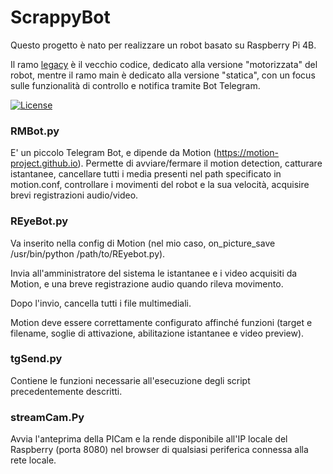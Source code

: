 # ScrappyBot


Questo progetto è nato per realizzare un robot basato su Raspberry Pi 4B.

Il ramo [legacy](https://gitlab.com/fatualux/ScrappyBot/-/tree/legacy?ref_type=heads#scrappybot) è il vecchio codice, dedicato alla versione "motorizzata" del robot, mentre il ramo main è dedicato alla versione "statica", con un focus sulle funzionalità di controllo e notifica tramite Bot Telegram.

[![License](https://img.shields.io/badge/License-GPL%20v3-blue.svg)](http://www.gnu.org/licenses/gpl-3.0)

### RMBot.py

E' un piccolo Telegram Bot, e dipende da Motion (https://motion-project.github.io). Permette di avviare/fermare il motion detection, catturare istantanee, cancellare tutti i media presenti nel path specificato in motion.conf, controllare i movimenti del robot e la sua velocità, acquisire brevi registrazioni audio/video.

### REyeBot.py

Va inserito nella config di Motion (nel mio caso, on_picture_save /usr/bin/python /path/to/REyebot.py).

Invia all'amministratore del sistema le istantanee e i video acquisiti da Motion, e una breve registrazione audio quando rileva movimento.

Dopo l'invio, cancella tutti i file multimediali.

Motion deve essere correttamente configurato affinché funzioni (target e filename, soglie di attivazione, abilitazione istantanee e video preview).

### tgSend.py

Contiene le funzioni necessarie all'esecuzione degli script precedentemente descritti.

### streamCam.Py

Avvia l'anteprima della PICam e la rende disponibile all'IP locale del Raspberry (porta 8080) nel browser di qualsiasi periferica connessa alla rete locale.
